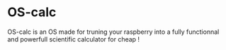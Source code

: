 # OS-calc
OS-calc is an OS made for truning your raspberry into a fully functionnal and powerfull scientific calculator for cheap !
